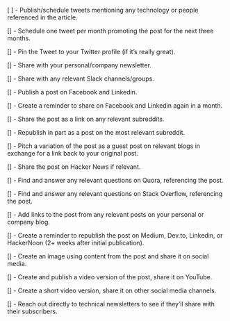 [ ] - Publish/schedule tweets mentioning any technology or people referenced in the article.

[] - Schedule one tweet per month promoting the post for the next three months.

[] - Pin the Tweet to your Twitter profile (if it’s really great).

[] - Share with your personal/company newsletter.

[] - Share with any relevant Slack channels/groups.

[] - Publish a post on Facebook and Linkedin.

[] - Create a reminder to share on Facebook and Linkedin again in a month.

[] - Share the post as a link on any relevant subreddits.

[] - Republish in part as a post on the most relevant subreddit.

[] - Pitch a variation of the post as a guest post on relevant blogs in exchange for a link back to your original post.

[] - Share the post on Hacker News if relevant.

[] - Find and answer any relevant questions on Quora, referencing the post.

[] - Find and answer any relevant questions on Stack Overflow, referencing the post.

[] - Add links to the post from any relevant posts on your personal or company blog.

[] - Create a reminder to republish the post on Medium, Dev.to, Linkedin, or HackerNoon (2+ weeks after initial publication).

[] - Create an image using content from the post and share it on social media.

[] - Create and publish a video version of the post, share it on YouTube.

[] - Create a short video version, share it on other social media channels.

[] - Reach out directly to technical newsletters to see if they’ll share with their subscribers.
